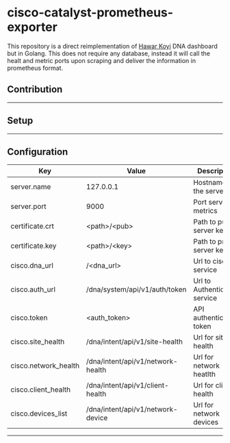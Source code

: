 # cisco-catalyst-prometheus-exporter
This repository is a direct reimplementation of [Hawar Koyi](https://hawar.no/2021/05/cisco-dna-center-with-grafana-dashboard/) DNA dashboard but in Golang. This does not require any database, instead it will call the healt and metric ports upon scraping and deliver the information in prometheus format.
## Contribution
---
## Setup
---
## Configuration
| Key | Value | Description |
| --- | --- | --- |
| server.name | 127.0.0.1 | Hostname of the server |
| server.port | 9000 | Port serving metrics |
| certificate.crt |  \<path>/\<pub> | Path to public server key |
| certificate.key | \<path>/\<key> | Path to private server key |
| cisco.dna_url | /\<dna_url> | Url to cisco service |
| cisco.auth_url | /dna/system/api/v1/auth/token | Url to Authentication service |
| cisco.token | \<auth_token> | API authentication token |
| cisco.site_health | /dna/intent/api/v1/site-health | Url for site health |
| cisco.network_health | /dna/intent/api/v1/network-health | Url for network heatlth |
| cisco.client_health | /dna/intent/api/v1/client-health | Url for client health |
| cisco.devices_list | /dna/intent/api/v1/network-device | Url for network devices |
---